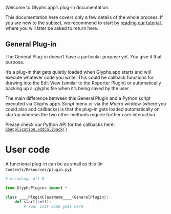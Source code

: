 Welcome to Glyphs.app’s plug-in documentation. 

This documentation here covers only a few details of the whole process. If you are new to the subject, we recommend to start by [reading our tutorial](https://glyphsapp.com/tutorials/plugins), where you will later be asked to return here.

## General Plug-in

The General Plug-in doesn’t have a particular purpose yet. You give it that purpose.

It’s a plug-in that gets quietly loaded when Glyphs.app starts and will execute whatever code you write. This could be callback functions for drawing into the Edit View (similar to the Reporter Plugin) or automatically backing up a .glyphs file when it’s being saved by the user.

The main difference between this General Plugin and a Python script executed via Glyphs.app’s *Script* menu or via the *Macro* window (where you could also add callbacks) is that the plug-in gets loaded automatically on startup whereas the two other methods require further user interaction.

Please check our Python API for the callbacks here: [`GSApplication.addCallback()`](http://docu.glyphsapp.com/#addCallback)

# User code

A functional plug-in can be as small as this (in `Contents/Resources/plugin.py`):

```python
# encoding: utf-8

from GlyphsPlugins import *

class ____PluginClassName____(GeneralPlugin):
	def start(self):
		# Your init code goes here
```

